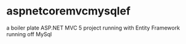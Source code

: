 # aspnetcoremvcmysqlef
a boiler plate ASP.NET MVC 5 project running with Entity Framework running off MySql
